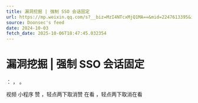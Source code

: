 ```yaml
---
title: 漏洞挖掘 | 强制 SSO 会话固定
url: https://mp.weixin.qq.com/s?__biz=MzI4NTcxMjQ1MA==&mid=2247613395&idx=1&sn=cebfde08750ae954e7947af136687434
source: Doonsec's feed
date: 2024-10-03
fetch_date: 2025-10-06T18:47:45.032354
---
```


# 漏洞挖掘 | 强制 SSO 会话固定

：
，
。

视频
小程序
赞
，轻点两下取消赞
在看
，轻点两下取消在看